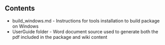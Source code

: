 ## Contents
- build_windows.md -   Instructions for tools installation to build package on Windows
- UserGuide folder -   Word document source used to generate both the pdf included in the package and wiki content